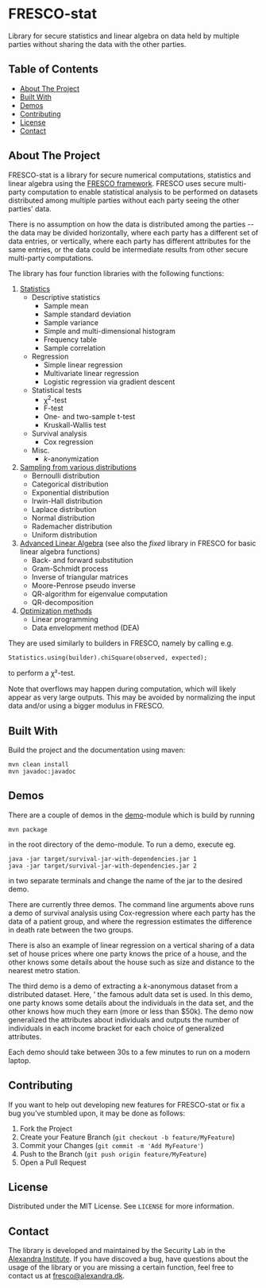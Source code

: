 <h1>FRESCO-stat</h1>

<p>
  Library for secure statistics and linear algebra on data held by multiple parties without sharing 
  the data with the other parties.
</p>

<!-- TABLE OF CONTENTS -->
<h2>Table of Contents</h2>

* <a href="#about-the-project">About The Project</a>
* <a href="#built-with">Built With</a>
* <a href="#demos">Demos</a>
* <a href="#contributing">Contributing</a>
* <a href="#license">License</a>
* <a href="#contact">Contact</a>

<!-- ABOUT THE PROJECT -->
## About The Project
FRESCO-stat is a library for secure numerical computations, statistics 
and linear algebra using the <a href="https://github.com/aicis/fresco">FRESCO framework</a>.
FRESCO uses secure multi-party computation to enable statistical analysis to be performed on 
datasets distributed among multiple parties without each party seeing the other parties' data.

There is no assumption on how the data is distributed among the parties -- the data may 
be divided horizontally, where each party has a different set of data entries, or vertically, 
where each party has different attributes for the same entries, or the data could be intermediate 
results from other secure multi-party computations.

The library has four function libraries with the following functions:
1. [Statistics](core/src/main/java/dk.alexandra.fresco.stat/Statistics.java)
    * Descriptive statistics
        * Sample mean
        * Sample standard deviation
        * Sample variance
        * Simple and multi-dimensional histogram
        * Frequency table
        * Sample correlation
    * Regression
        * Simple linear regression
        * Multivariate linear regression
        * Logistic regression via gradient descent 
    * Statistical tests
        * &chi;<sup>2</sup>-test
        * F-test
        * One- and two-sample t-test
        * Kruskall-Wallis test
    * Survival analysis
        * Cox regression
    * Misc.
        * <i>k</i>-anonymization
1. [Sampling from various distributions](core/src/main/java/dk.alexandra.fresco.stat/Sampler.java)
    * Bernoulli distribution
    * Categorical distribution
    * Exponential distribution
    * Irwin-Hall distribution
    * Laplace distribution
    * Normal distribution
    * Rademacher distribution
    * Uniform distribution
1. [Advanced Linear Algebra](core/src/main/java/dk.alexandra.fresco.stat/LinearAlgebra.java) (see also the <i>fixed</i> library in FRESCO for basic linear algebra functions)
    * Back- and forward substitution
    * Gram-Schmidt process
    * Inverse of triangular matrices
    * Moore-Penrose pseudo inverse
    * QR-algorithm for eigenvalue computation
    * QR-decomposition
1. [Optimization methods](core/src/main/java/dk/alexandra/fresco/stat/Optimization.java)
    * Linear programming
    * Data envelopment method (DEA)

They are used similarly to builders in FRESCO, namely by calling e.g.

```
Statistics.using(builder).chiSquare(observed, expected);
``` 

to perform a ꭓ²-test.

Note that overflows may happen during computation, which will likely appear as very large outputs. 
This may be avoided by normalizing the input data and/or using a bigger modulus in FRESCO.

## Built With
Build the project and the documentation using maven:
```
mvn clean install
mvn javadoc:javadoc
```

## Demos

There are a couple of demos in the [demo](demo)-module which is build by running 
```
mvn package
```
in the root directory of the demo-module. To run a demo, execute eg.
```
java -jar target/survival-jar-with-dependencies.jar 1
java -jar target/survival-jar-with-dependencies.jar 2
```
in two separate terminals and change the name of the jar to the desired demo.

There are currently three demos. The command line arguments above runs a demo of survival analysis 
using Cox-regression where each party has the data of a patient group, and where the regression 
estimates the difference in death rate between the two groups. 

There is also an example of linear regression on a vertical sharing of a data set of house prices where 
one party knows the price of a house, and the other knows some details about the house such as size
and distance to the nearest metro station. 

The third demo is a demo of extracting a <i>k</i>-anonymous dataset from a distributed dataset. Here, '
the famous adult data set is used. In this demo, one party knows some details about the individuals 
in the data set, and the other knows how much they earn (more or less than $50k). The demo now 
generalized the attributes about individuals and outputs the number of individuals in each income 
bracket for each choice of generalized attributes.  

Each demo should take between 30s to a few minutes to run on a modern laptop.
 
<!-- CONTRIBUTING -->
## Contributing

If you want to help out developing new features for FRESCO-stat or fix a bug you've stumbled upon, 
it may be done as follows:

1. Fork the Project
1. Create your Feature Branch (`git checkout -b feature/MyFeature`)
1. Commit your Changes (`git commit -m 'Add MyFeature'`)
1. Push to the Branch (`git push origin feature/MyFeature`)
1. Open a Pull Request

<!-- LICENSE -->
## License

Distributed under the MIT License. See `LICENSE` for more information.

<!-- CONTACT -->
## Contact 
The library is developed and maintained by the Security Lab in the <a href="https://alexandra.dk/about-the-alexandra-institute/">Alexandra Institute</a>. 
If you have discoved a bug, have questions about the usage of the library or you are missing a certain 
function, feel free to contact us at <a href="fresco@alexandra.dk">fresco@alexandra.dk</a>. 